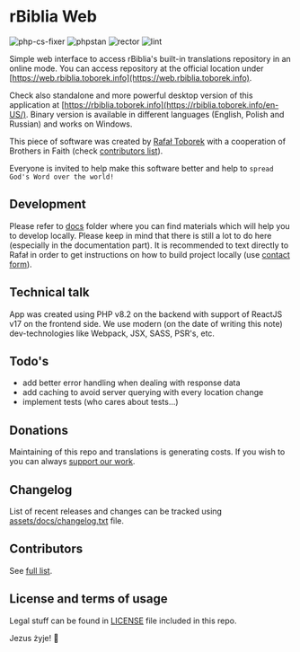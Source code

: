 # rBiblia Web

![php-cs-fixer](https://github.com/rbiblia/rbiblia-web/actions/workflows/php-cs-fixer.yaml/badge.svg)
![phpstan](https://github.com/rbiblia/rbiblia-web/actions/workflows/phpstan.yaml/badge.svg)
![rector](https://github.com/rbiblia/rbiblia-web/actions/workflows/rector.yaml/badge.svg)
![lint](https://github.com/rbiblia/rbiblia-web/actions/workflows/lint.yaml/badge.svg)

Simple web interface to access rBiblia's built-in translations repository in an online mode. You can access repository at the official location under [https://web.rbiblia.toborek.info](https://web.rbiblia.toborek.info).

Check also standalone and more powerful desktop version of this application at [https://rbiblia.toborek.info](https://rbiblia.toborek.info/en-US/). Binary version is available in different languages (English, Polish and Russian) and works on Windows.

This piece of software was created by [Rafał Toborek](https://github.com/clash82) with a cooperation of Brothers in Faith (check [contributors list](https://github.com/rBiblia/rbiblia-web/graphs/contributors)).

Everyone is invited to help make this software better and help to `spread God's Word over the world!`

## Development

Please refer to [docs](https://github.com/rBiblia/rbiblia-web/tree/master/docs) folder where you can find materials which will help you to develop locally. Please keep in mind that there is still a lot to do here (especially in the documentation part). It is recommended to text directly to Rafał in order to get instructions on how to build project locally (use [contact form](https://kontakt.toborek.info)).

## Technical talk

App was created using PHP v8.2 on the backend with support of ReactJS v17 on the frontend side. We use modern (on the date of writing this note) dev-technologies like Webpack, JSX, SASS, PSR's, etc.

## Todo's

- add better error handling when dealing with response data
- add caching to avoid server querying with every location change
- implement tests (who cares about tests...)

## Donations

Maintaining of this repo and translations is generating costs. If you wish to you can always [support our work](https://rbiblia.toborek.info/donation/).

## Changelog

List of recent releases and changes can be tracked using [assets/docs/changelog.txt](https://github.com/rBiblia/rbiblia-web/blob/master/assets/docs/changelog.txt) file.

## Contributors

See [full list](https://github.com/rBiblia/rbiblia-web/graphs/contributors).

## License and terms of usage

Legal stuff can be found in [LICENSE](https://github.com/rBiblia/rbiblia-web/blob/master/LICENSE) file included in this repo.

Jezus żyje! 🧡
